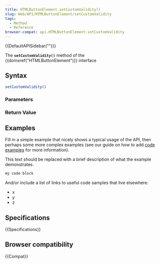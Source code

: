 ```yaml
---
title: HTMLButtonElement.setCustomValidity()
slug: Web/API/HTMLButtonElement/setCustomValidity
tags:
  - Method
  - Reference
browser-compat: api.HTMLButtonElement.setCustomValidity
---
```

{{DefaultAPISidebar("")}}

The **`setCustomValidity()`** method of the {{domxref("HTMLButtonElement")}} interface 

## Syntax

```js
setCustomValidity()
```

### Parameters



### Return Value



## Examples

Fill in a simple example that nicely shows a typical usage of the API, then perhaps some more complex examples (see our guide on how to add [code examples](/en-US/docs/MDN/Contribute/Structures/Code_examples) for more information).

This text should be replaced with a brief description of what the example demonstrates.

```js
my code block
```

And/or include a list of links to useful code samples that live elsewhere:

*   x
*   y
*   z

## Specifications

{{Specifications}}

## Browser compatibility

{{Compat}}


